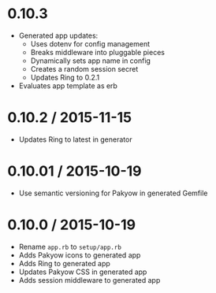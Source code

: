# 0.10.3

  * Generated app updates:
    * Uses dotenv for config management
    * Breaks middleware into pluggable pieces
    * Dynamically sets app name in config
    * Creates a random session secret
    * Updates Ring to 0.2.1
  * Evaluates app template as erb

# 0.10.2 / 2015-11-15

  * Updates Ring to latest in generator

# 0.10.01 / 2015-10-19

  * Use semantic versioning for Pakyow in generated Gemfile

# 0.10.0 / 2015-10-19

  * Rename `app.rb` to `setup/app.rb`
  * Adds Pakyow icons to generated app
  * Adds Ring to generated app
  * Updates Pakyow CSS in generated app
  * Adds session middleware to generated app
